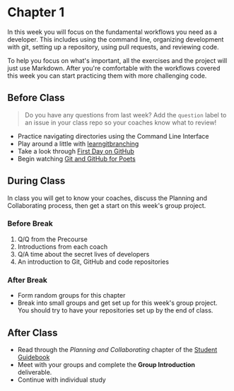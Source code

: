 # Chapter 1

In this week you will focus on the fundamental workflows you need as a developer. This includes using the command line, organizing development with git, setting up a repository, using pull requests, and reviewing code.

To help you focus on what's important, all the exercises and the project will just use Markdown. After you're comfortable with the workflows covered this week you can start practicing them with more challenging code.

## Before Class

> Do you have any questions from last week? Add the `question` label to an issue in your class repo so your coaches know what to review!

* Practice navigating directories using the Command Line Interface
* Play around a little with [learngitbranching](https://learngitbranching.js.org/)
* Take a look through [First Day on GitHub](https://lab.github.com/githubtraining/first-day-on-github)
* Begin watching [Git and GitHub for Poets](https://www.youtube.com/playlist?list=PLRqwX-V7Uu6ZF9C0YMKuns9sLDzK6zoiV)

## During Class

In class you will get to know your coaches, discuss the Planning and Collaborating process, then get a start on this week's group project.

### Before Break

1. Q/Q from the Precourse
2. Introductions from each coach
3. Q/A time about the secret lives of developers
4. An introduction to Git, GitHub and code repositories

### After Break

* Form random groups for this chapter
* Break into small groups and get set up for this week's group project. You should try to have your repositories set up by the end of class.

## After Class

* Read through the _Planning and Collaborating_ chapter of the [Student Guidebook](https://github.com/HackYourFutureBelgium/home/tree/b9af249867e00b064b05ab41fd98651e8898b814/curriculum/students/README.md)
* Meet with your groups and complete the **Group Introduction** deliverable.
* Continue with individual study

